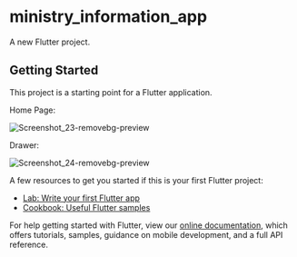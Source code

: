 # ministry_information_app

A new Flutter project.

## Getting Started

This project is a starting point for a Flutter application.

Home Page: 










![Screenshot_23-removebg-preview](https://user-images.githubusercontent.com/90518184/150566794-048c0c93-a2e3-4917-8631-f7cbec0942b7.png)

Drawer:











![Screenshot_24-removebg-preview](https://user-images.githubusercontent.com/90518184/150566880-bb852a00-4771-485a-b4b5-abf14ced4db2.png)



A few resources to get you started if this is your first Flutter project:

- [Lab: Write your first Flutter app](https://flutter.dev/docs/get-started/codelab)
- [Cookbook: Useful Flutter samples](https://flutter.dev/docs/cookbook)

For help getting started with Flutter, view our
[online documentation](https://flutter.dev/docs), which offers tutorials,
samples, guidance on mobile development, and a full API reference.
